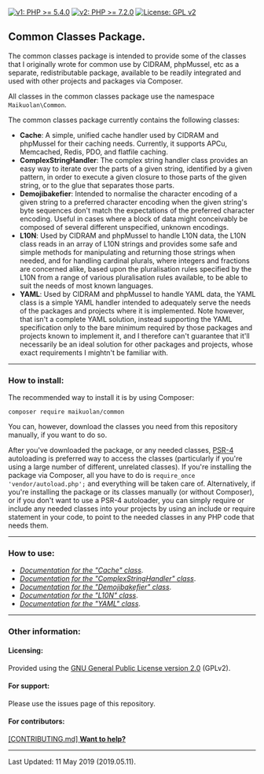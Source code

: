 [![v1: PHP >= 5.4.0](https://img.shields.io/badge/v1-PHP%20%3E%3D%205.4.0-8892bf.svg)](https://maikuolan.github.io/Compatibility-Charts/)
[![v2: PHP >= 7.2.0](https://img.shields.io/badge/v2-PHP%20%3E%3D%207.2.0-8892bf.svg)](https://maikuolan.github.io/Compatibility-Charts/)
[![License: GPL v2](https://img.shields.io/badge/License-GPL%20v2-blue.svg)](https://www.gnu.org/licenses/old-licenses/gpl-2.0.en.html)

## Common Classes Package.

The common classes package is intended to provide some of the classes that I originally wrote for common use by CIDRAM, phpMussel, etc as a separate, redistributable package, available to be readily integrated and used with other projects and packages via Composer.

All classes in the common classes package use the namespace `Maikuolan\Common`.

The common classes package currently contains the following classes:
- **Cache**: A simple, unified cache handler used by CIDRAM and phpMussel for their caching needs. Currently, it supports APCu, Memcached, Redis, PDO, and flatfile caching.
- **ComplexStringHandler**: The complex string handler class provides an easy way to iterate over the parts of a given string, identified by a given pattern, in order to execute a given closure to those parts of the given string, or to the glue that separates those parts.
- **Demojibakefier**: Intended to normalise the character encoding of a given string to a preferred character encoding when the given string's byte sequences don't match the expectations of the preferred character encoding. Useful in cases where a block of data might conceivably be composed of several different unspecified, unknown encodings.
- **L10N**: Used by CIDRAM and phpMussel to handle L10N data, the L10N class reads in an array of L10N strings and provides some safe and simple methods for manipulating and returning those strings when needed, and for handling cardinal plurals, where integers and fractions are concerned alike, based upon the pluralisation rules specified by the L10N from a range of various pluralisation rules available, to be able to suit the needs of most known languages.
- **YAML**: Used by CIDRAM and phpMussel to handle YAML data, the YAML class is a simple YAML handler intended to adequately serve the needs of the packages and projects where it is implemented. Note however, that isn't a complete YAML solution, instead supporting the YAML specification only to the bare minimum required by those packages and projects known to implement it, and I therefore can't guarantee that it'll necessarily be an ideal solution for other packages and projects, whose exact requirements I mightn't be familiar with.

---


### How to install:

The recommended way to install it is by using Composer:

`composer require maikuolan/common`

You can, however, download the classes you need from this repository manually, if you want to do so.

After you've downloaded the package, or any needed classes, [PSR-4](https://www.php-fig.org/psr/psr-4/) autoloading is preferred way to access the classes (particularly if you're using a large number of different, unrelated classes). If you're installing the package via Composer, all you have to do is `require_once 'vendor/autoload.php';` and everything will be taken care of. Alternatively, if you're installing the package or its classes manually (or without Composer), or if you don't want to use a PSR-4 autoloader, you can simply require or include any needed classes into your projects by using an include or require statement in your code, to point to the needed classes in any PHP code that needs them.

---


### How to use:
- *[Documentation for the "Cache" class](https://github.com/Maikuolan/Common/blob/v2/_docs/Cache.md)*.
- *[Documentation for the "ComplexStringHandler" class](https://github.com/Maikuolan/Common/blob/v2/_docs/ComplexStringHandler.md)*.
- *[Documentation for the "Demojibakefier" class](https://github.com/Maikuolan/Common/blob/v2/_docs/Demojibakefier.md)*.
- *[Documentation for the "L10N" class](https://github.com/Maikuolan/Common/blob/v2/_docs/L10N.md)*.
- *[Documentation for the "YAML" class](https://github.com/Maikuolan/Common/blob/v2/_docs/YAML.md)*.

---


### Other information:

#### Licensing:
Provided using the [GNU General Public License version 2.0](https://github.com/Maikuolan/Common/blob/v1/LICENSE.txt) (GPLv2).

#### For support:
Please use the issues page of this repository.

#### For contributors:
[\[CONTRIBUTING.md\] **Want to help?**](https://github.com/Maikuolan/Common/blob/v2/CONTRIBUTING.md)

---


Last Updated: 11 May 2019 (2019.05.11).
